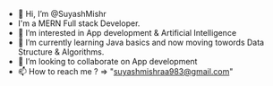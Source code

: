 - 👋 Hi, I’m @SuyashMishr
-  I'm a MERN Full stack Developer.
- 👀 I’m interested in App development & Artificial Intelligence
- 🌱 I’m currently learning Java basics and now moving towords Data Structure & Algorithms.
- 💞️ I’m looking to collaborate on App development
- 📫 How to reach me ? => "suyashmishraa983@gmail.com"

<!---
SuyashMishr/SuyashMishr is a ✨ special ✨ repository because its `README.md` (this file) appears on your GitHub profile.
You can click the Preview link to take a look at your changes.
--->
